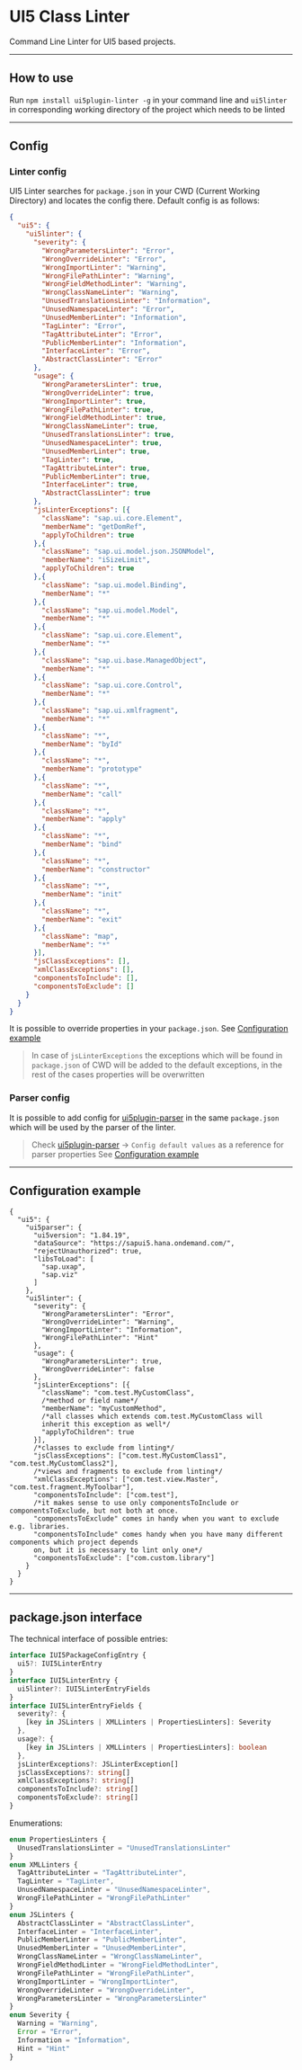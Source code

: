 # UI5 Class Linter
Command Line Linter for UI5 based projects.

---
## How to use
Run ```npm install ui5plugin-linter -g``` in your command line and ```ui5linter``` in corresponding working directory of the project which needs to be linted

---
## Config
### Linter config
UI5 Linter searches for ```package.json``` in your CWD (Current Working Directory) and locates the config there.
Default config is as follows:
```json
{
  "ui5": {
    "ui5linter": {
      "severity": {
        "WrongParametersLinter": "Error",
        "WrongOverrideLinter": "Error",
        "WrongImportLinter": "Warning",
        "WrongFilePathLinter": "Warning",
        "WrongFieldMethodLinter": "Warning",
        "WrongClassNameLinter": "Warning",
        "UnusedTranslationsLinter": "Information",
        "UnusedNamespaceLinter": "Error",
        "UnusedMemberLinter": "Information",
        "TagLinter": "Error",
        "TagAttributeLinter": "Error",
        "PublicMemberLinter": "Information",
        "InterfaceLinter": "Error",
        "AbstractClassLinter": "Error"
      },
      "usage": {
        "WrongParametersLinter": true,
        "WrongOverrideLinter": true,
        "WrongImportLinter": true,
        "WrongFilePathLinter": true,
        "WrongFieldMethodLinter": true,
        "WrongClassNameLinter": true,
        "UnusedTranslationsLinter": true,
        "UnusedNamespaceLinter": true,
        "UnusedMemberLinter": true,
        "TagLinter": true,
        "TagAttributeLinter": true,
        "PublicMemberLinter": true,
        "InterfaceLinter": true,
        "AbstractClassLinter": true
      },
      "jsLinterExceptions": [{
        "className": "sap.ui.core.Element",
        "memberName": "getDomRef",
        "applyToChildren": true
      },{
        "className": "sap.ui.model.json.JSONModel",
        "memberName": "iSizeLimit",
        "applyToChildren": true
      },{
        "className": "sap.ui.model.Binding",
        "memberName": "*"
      },{
        "className": "sap.ui.model.Model",
        "memberName": "*"
      },{
        "className": "sap.ui.core.Element",
        "memberName": "*"
      },{
        "className": "sap.ui.base.ManagedObject",
        "memberName": "*"
      },{
        "className": "sap.ui.core.Control",
        "memberName": "*"
      },{
        "className": "sap.ui.xmlfragment",
        "memberName": "*"
      },{
        "className": "*",
        "memberName": "byId"
      },{
        "className": "*",
        "memberName": "prototype"
      },{
        "className": "*",
        "memberName": "call"
      },{
        "className": "*",
        "memberName": "apply"
      },{
        "className": "*",
        "memberName": "bind"
      },{
        "className": "*",
        "memberName": "constructor"
      },{
        "className": "*",
        "memberName": "init"
      },{
        "className": "*",
        "memberName": "exit"
      },{
        "className": "map",
        "memberName": "*"
      }],
      "jsClassExceptions": [],
      "xmlClassExceptions": [],
      "componentsToInclude": [],
      "componentsToExclude": []
    }
  }
}
```
It is possible to override properties in your ```package.json```. See [Configuration example](#configuration-example)
> In case of ```jsLinterExceptions``` the exceptions which will be found in ```package.json``` of CWD will be added to the default exceptions, in the rest of the cases properties will be overwritten

### Parser config
It is possible to add config for [ui5plugin-parser](https://www.npmjs.com/package/ui5plugin-parser) in the same ```package.json``` which will be used by the parser of the linter.
> Check [ui5plugin-parser](https://www.npmjs.com/package/ui5plugin-parser) -> ```Config default values``` as a reference for parser properties
> See [Configuration example](#configuration-example)
---
## Configuration example
```jsonc
{
  "ui5": {
    "ui5parser": {
      "ui5version": "1.84.19",
      "dataSource": "https://sapui5.hana.ondemand.com/",
      "rejectUnauthorized": true,
      "libsToLoad": [
        "sap.uxap",
        "sap.viz"
      ]
    },
    "ui5linter": {
      "severity": {
        "WrongParametersLinter": "Error",
        "WrongOverrideLinter": "Warning",
        "WrongImportLinter": "Information",
        "WrongFilePathLinter": "Hint"
      },
      "usage": {
        "WrongParametersLinter": true,
        "WrongOverrideLinter": false
      },
      "jsLinterExceptions": [{
        "className": "com.test.MyCustomClass",
        /*method or field name*/
        "memberName": "myCustomMethod",
        /*all classes which extends com.test.MyCustomClass will
        inherit this exception as well*/
        "applyToChildren": true
      }],
      /*classes to exclude from linting*/
      "jsClassExceptions": ["com.test.MyCustomClass1", "com.test.MyCustomClass2"],
      /*views and fragments to exclude from linting*/
      "xmlClassExceptions": ["com.test.view.Master", "com.test.fragment.MyToolbar"],
      "componentsToInclude": ["com.test"],
      /*it makes sense to use only componentsToInclude or componentsToExclude, but not both at once.
      "componentsToExclude" comes in handy when you want to exclude e.g. libraries.
      "componentsToInclude" comes handy when you have many different components which project depends
      on, but it is necessary to lint only one*/
      "componentsToExclude": ["com.custom.library"]
    }
  }
}
```
---
## package.json interface
The technical interface of possible entries:
```ts
interface IUI5PackageConfigEntry {
  ui5?: IUI5LinterEntry
}
interface IUI5LinterEntry {
  ui5linter?: IUI5LinterEntryFields
}
interface IUI5LinterEntryFields {
  severity?: {
    [key in JSLinters | XMLLinters | PropertiesLinters]: Severity
  },
  usage?: {
    [key in JSLinters | XMLLinters | PropertiesLinters]: boolean
  },
  jsLinterExceptions?: JSLinterException[]
  jsClassExceptions?: string[]
  xmlClassExceptions?: string[]
  componentsToInclude?: string[]
  componentsToExclude?: string[]
}
```
Enumerations:
```ts
enum PropertiesLinters {
  UnusedTranslationsLinter = "UnusedTranslationsLinter"
}
enum XMLLinters {
  TagAttributeLinter = "TagAttributeLinter",
  TagLinter = "TagLinter",
  UnusedNamespaceLinter = "UnusedNamespaceLinter",
  WrongFilePathLinter = "WrongFilePathLinter"
}
enum JSLinters {
  AbstractClassLinter = "AbstractClassLinter",
  InterfaceLinter = "InterfaceLinter",
  PublicMemberLinter = "PublicMemberLinter",
  UnusedMemberLinter = "UnusedMemberLinter",
  WrongClassNameLinter = "WrongClassNameLinter",
  WrongFieldMethodLinter = "WrongFieldMethodLinter",
  WrongFilePathLinter = "WrongFilePathLinter",
  WrongImportLinter = "WrongImportLinter",
  WrongOverrideLinter = "WrongOverrideLinter",
  WrongParametersLinter = "WrongParametersLinter"
}
enum Severity {
  Warning = "Warning",
  Error = "Error",
  Information = "Information",
  Hint = "Hint"
}
```